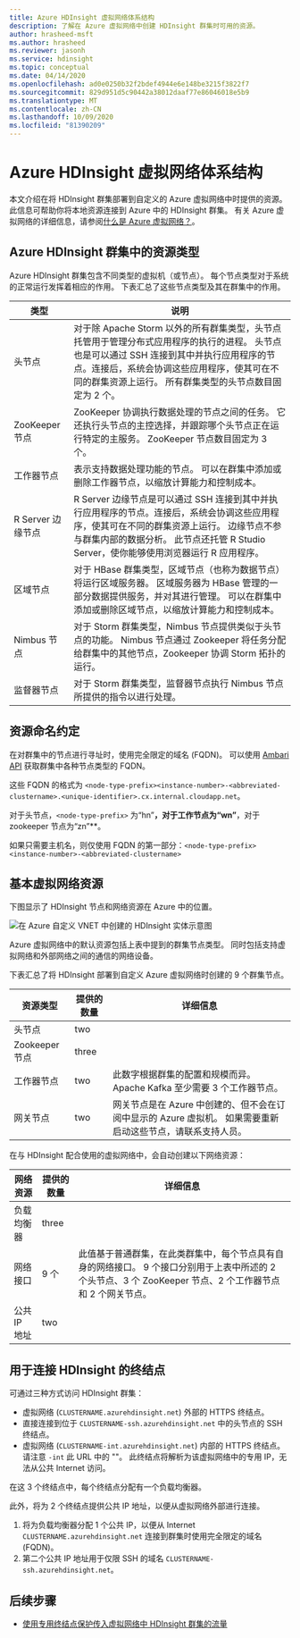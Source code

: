 ```yaml
---
title: Azure HDInsight 虚拟网络体系结构
description: 了解在 Azure 虚拟网络中创建 HDInsight 群集时可用的资源。
author: hrasheed-msft
ms.author: hrasheed
ms.reviewer: jasonh
ms.service: hdinsight
ms.topic: conceptual
ms.date: 04/14/2020
ms.openlocfilehash: ad0e0250b32f2bdef4944e6e148be3215f3822f7
ms.sourcegitcommit: 829d951d5c90442a38012daaf77e86046018e5b9
ms.translationtype: MT
ms.contentlocale: zh-CN
ms.lasthandoff: 10/09/2020
ms.locfileid: "81390209"
---
```

# <a name="azure-hdinsight-virtual-network-architecture"></a>Azure HDInsight 虚拟网络体系结构

本文介绍在将 HDInsight 群集部署到自定义的 Azure 虚拟网络中时提供的资源。 此信息可帮助你将本地资源连接到 Azure 中的 HDInsight 群集。 有关 Azure 虚拟网络的详细信息，请参阅[什么是 Azure 虚拟网络？](../virtual-network/virtual-networks-overview.md)。

## <a name="resource-types-in-azure-hdinsight-clusters"></a>Azure HDInsight 群集中的资源类型

Azure HDInsight 群集包含不同类型的虚拟机（或节点）。 每个节点类型对于系统的正常运行发挥着相应的作用。 下表汇总了这些节点类型及其在群集中的作用。

| 类型 | 说明 |
| --- | --- |
| 头节点 |  对于除 Apache Storm 以外的所有群集类型，头节点托管用于管理分布式应用程序的执行的进程。 头节点也是可以通过 SSH 连接到其中并执行应用程序的节点。连接后，系统会协调这些应用程序，使其可在不同的群集资源上运行。 所有群集类型的头节点数目固定为 2 个。 |
| ZooKeeper 节点 | ZooKeeper 协调执行数据处理的节点之间的任务。 它还执行头节点的主控选择，并跟踪哪个头节点正在运行特定的主服务。 ZooKeeper 节点数目固定为 3 个。 |
| 工作器节点 | 表示支持数据处理功能的节点。 可以在群集中添加或删除工作器节点，以缩放计算能力和控制成本。 |
| R Server 边缘节点 | R Server 边缘节点是可以通过 SSH 连接到其中并执行应用程序的节点。连接后，系统会协调这些应用程序，使其可在不同的群集资源上运行。 边缘节点不参与群集内部的数据分析。 此节点还托管 R Studio Server，使你能够使用浏览器运行 R 应用程序。 |
| 区域节点 | 对于 HBase 群集类型，区域节点（也称为数据节点）将运行区域服务器。 区域服务器为 HBase 管理的一部分数据提供服务，并对其进行管理。 可以在群集中添加或删除区域节点，以缩放计算能力和控制成本。|
| Nimbus 节点 | 对于 Storm 群集类型，Nimbus 节点提供类似于头节点的功能。 Nimbus 节点通过 Zookeeper 将任务分配给群集中的其他节点，Zookeeper 协调 Storm 拓扑的运行。 |
| 监督器节点 | 对于 Storm 群集类型，监督器节点执行 Nimbus 节点所提供的指令以进行处理。 |

## <a name="resource-naming-conventions"></a>资源命名约定

在对群集中的节点进行寻址时，使用完全限定的域名 (FQDN)。 可以使用 [Ambari API](hdinsight-hadoop-manage-ambari-rest-api.md) 获取群集中各种节点类型的 FQDN。

这些 FQDN 的格式为 `<node-type-prefix><instance-number>-<abbreviated-clustername>.<unique-identifier>.cx.internal.cloudapp.net`。

对于头节点，`<node-type-prefix>` 为“hn”**，对于工作节点为“wn”**，对于 zookeeper 节点为“zn”**。

如果只需要主机名，则仅使用 FQDN 的第一部分：`<node-type-prefix><instance-number>-<abbreviated-clustername>`

## <a name="basic-virtual-network-resources"></a>基本虚拟网络资源

下图显示了 HDInsight 节点和网络资源在 Azure 中的位置。

![在 Azure 自定义 VNET 中创建的 HDInsight 实体示意图](./media/hdinsight-virtual-network-architecture/hdinsight-vnet-diagram.png)

Azure 虚拟网络中的默认资源包括上表中提到的群集节点类型。 同时包括支持虚拟网络和外部网络之间的通信的网络设备。

下表汇总了将 HDInsight 部署到自定义 Azure 虚拟网络时创建的 9 个群集节点。

| 资源类型 | 提供的数量 | 详细信息 |
| --- | --- | --- |
|头节点 | two |    |
|Zookeeper 节点 | three | |
|工作器节点 | two | 此数字根据群集的配置和规模而异。 Apache Kafka 至少需要 3 个工作器节点。  |
|网关节点 | two | 网关节点是在 Azure 中创建的、但不会在订阅中显示的 Azure 虚拟机。 如果需要重新启动这些节点，请联系支持人员。 |

在与 HDInsight 配合使用的虚拟网络中，会自动创建以下网络资源：

| 网络资源 | 提供的数量 | 详细信息 |
| --- | --- | --- |
|负载均衡器 | three | |
|网络接口 | 9 个 | 此值基于普通群集，在此类群集中，每个节点具有自身的网络接口。 9 个接口分别用于上表中所述的 2 个头节点、3 个 ZooKeeper 节点、2 个工作器节点和 2 个网关节点。 |
|公共 IP 地址 | two |    |

## <a name="endpoints-for-connecting-to-hdinsight"></a>用于连接 HDInsight 的终结点

可通过三种方式访问 HDInsight 群集：

- 虚拟网络 (`CLUSTERNAME.azurehdinsight.net`) 外部的 HTTPS 终结点。
- 直接连接到位于 `CLUSTERNAME-ssh.azurehdinsight.net` 中的头节点的 SSH 终结点。
- 虚拟网络 (`CLUSTERNAME-int.azurehdinsight.net`) 内部的 HTTPS 终结点。 请注意 `-int` 此 URL 中的 ""。 此终结点将解析为该虚拟网络中的专用 IP，无法从公共 Internet 访问。

在这 3 个终结点中，每个终结点分配有一个负载均衡器。

此外，将为 2 个终结点提供公共 IP 地址，以便从虚拟网络外部进行连接。

1. 将为负载均衡器分配 1 个公共 IP，以便从 Internet `CLUSTERNAME.azurehdinsight.net` 连接到群集时使用完全限定的域名 (FQDN)。
1. 第二个公共 IP 地址用于仅限 SSH 的域名 `CLUSTERNAME-ssh.azurehdinsight.net`。

## <a name="next-steps"></a>后续步骤

- [使用专用终结点保护传入虚拟网络中 HDInsight 群集的流量](https://azure.microsoft.com/blog/secure-incoming-traffic-to-hdinsight-clusters-in-a-vnet-with-private-endpoint/)
